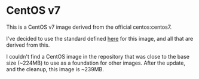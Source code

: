 # CentOS v7
This is a CentOS v7 image derived from the official centos:centos7.

I've decided to use the standard defined 
[here](https://github.com/docker/docker/issues/9277) for this image, and all
that are derived from this.

I couldn't find a CentOS image in the repository that was close to the 
base size (~224MB) to use as a foundation for other images. 
After the update, and the cleanup, this image is ~239MB.
